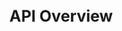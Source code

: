 ﻿<!--
|metadata|
{
    "fileName": "categorychart-api-overview",
    "controlName": "igCategoryChart",
    "tags": ["API", "CategoryChart", "Axes"]
}
|metadata|
-->

# API Overview